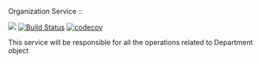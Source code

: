 
Organization Service :: 

![](https://reposs.herokuapp.com/?path=CocoaPods/Specs)
[![Build Status](https://travis-ci.org/repocloudsea/department-service.svg?branch=master)](https://travis-ci.org/repocloudsea/department-service)
[![codecov](https://codecov.io/gh/repocloudsea/department-service/branch/master/graph/badge.svg)](https://codecov.io/gh/repocloudsea/department-service)

This service will be responsible for all the operations related to Department object
